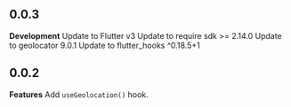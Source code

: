 ## 0.0.3

**Development**
Update to Flutter v3
Update to require sdk >= 2.14.0
Update to geolocator 9.0.1
Update to flutter_hooks ^0.18.5+1

## 0.0.2

**Features**
Add `useGeolocation()` hook.
